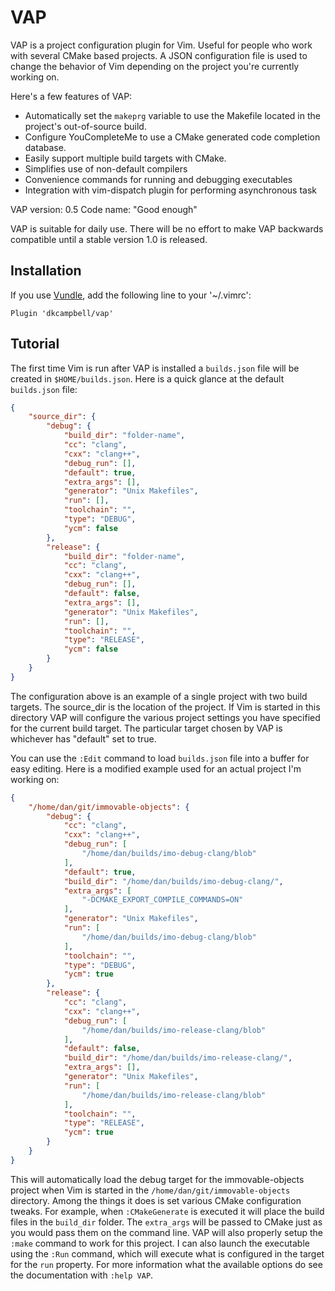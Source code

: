 VAP
===

VAP is a project configuration plugin for Vim. Useful for people who work with
several CMake based projects. A JSON configuration file is used to change the
behavior of Vim depending on the project you're currently working on.

Here's a few features of VAP:

* Automatically set the `makeprg` variable to use the Makefile located in the project's out-of-source build.
* Configure YouCompleteMe to use a CMake generated code completion database.
* Easily support multiple build targets with CMake.
* Simplifies use of non-default compilers
* Convenience commands for running and debugging executables
* Integration with vim-dispatch plugin for performing asynchronous task

VAP version: 0.5
Code name: "Good enough"

VAP is suitable for daily use. There will be no effort to make VAP backwards
compatible until a stable version 1.0 is released.

## Installation ##
If you use [Vundle](https://github.com/gmarik/vundle), add the following line
to your '~/.vimrc':
```vim
Plugin 'dkcampbell/vap'
```

## Tutorial ##
The first time Vim is run after VAP is installed a `builds.json` file will be
created in `$HOME/builds.json`. Here is a quick glance at the default
`builds.json` file:

```json
{
    "source_dir": {
        "debug": {
            "build_dir": "folder-name",
            "cc": "clang",
            "cxx": "clang++",
            "debug_run": [],
            "default": true,
            "extra_args": [],
            "generator": "Unix Makefiles",
            "run": [],
            "toolchain": "",
            "type": "DEBUG",
            "ycm": false
        },
        "release": {
            "build_dir": "folder-name",
            "cc": "clang",
            "cxx": "clang++",
            "debug_run": [],
            "default": false,
            "extra_args": [],
            "generator": "Unix Makefiles",
            "run": [],
            "toolchain": "",
            "type": "RELEASE",
            "ycm": false
        }
    }
}
```

The configuration above is an example of a single project with two build
targets. The source_dir is the location of the project. If Vim is started in
this directory VAP will configure the various project settings you have
specified for the current build target. The particular target chosen by VAP
is whichever has "default" set to true.

You can use the `:Edit` command to load `builds.json` file into a buffer for
easy editing. Here is a modified example used for an actual project I'm
working on:

```json
{
    "/home/dan/git/immovable-objects": {
        "debug": {
            "cc": "clang",
            "cxx": "clang++",
            "debug_run": [
                "/home/dan/builds/imo-debug-clang/blob"
            ],
            "default": true,
            "build_dir": "/home/dan/builds/imo-debug-clang/",
            "extra_args": [
                "-DCMAKE_EXPORT_COMPILE_COMMANDS=ON"
            ],
            "generator": "Unix Makefiles",
            "run": [
                "/home/dan/builds/imo-debug-clang/blob"
            ],
            "toolchain": "",
            "type": "DEBUG",
            "ycm": true
        },
        "release": {
            "cc": "clang",
            "cxx": "clang++",
            "debug_run": [
                "/home/dan/builds/imo-release-clang/blob"
            ],
            "default": false,
            "build_dir": "/home/dan/builds/imo-release-clang/",
            "extra_args": [],
            "generator": "Unix Makefiles",
            "run": [
                "/home/dan/builds/imo-release-clang/blob"
            ],
            "toolchain": "",
            "type": "RELEASE",
            "ycm": true
        }
    }
}
```

This will automatically load the debug target for the immovable-objects
project when Vim is started in the `/home/dan/git/immovable-objects`
directory.  Among the things it does is set various CMake configuration
tweaks. For example, when `:CMakeGenerate` is executed it will place the build
files in the `build_dir` folder. The `extra_args` will be passed to CMake just
as you would pass them on the command line. VAP will also properly setup the
`:make` command to work for this project. I can also launch the executable using
the `:Run` command, which will execute what is configured in the target for the
`run` property. For more information what the available options do see the
documentation with `:help VAP`.
